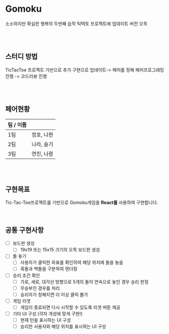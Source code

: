 # Gomoku

소소하지만 확실한 행복의 두번째 습작 틱택토 프로젝트에 업데이트 버전 오목

<br>
<br>

## 스터디 방법

TicTacToe 프로젝트 기반으로 추가 구현으로 업데이트-> 페어를 정해 페어프로그래밍 진행 -> 코드리뷰 진행

<br>
<br>

## 페어현황

| 팀 / 이름 |            |
| --------- | ---------- |
| 1팀       | 정호, 나현 |
| 2팀       | 나라, 슬기 |
| 3팀       | 연진, 나령 |

<br>
<br>

## 구현목표

Tic-Tac-Toe프로젝트를 기반으로 Gomoku게임을 **React를** 사용하여 구현합니다.

<br>

## 공통 구현사항
 
- [ ] 보드판 생성
  - [ ] 19x19 또는 15x15 크기의 오목 보드판 생성
- [ ] 돌 놓기
  - [ ] 사용자가 클릭한 좌표를 확인하여 해당 위치에 돌을 놓음
  - [ ] 흑돌과 백돌을 구분하여 렌더링
- [ ] 승리 조건 확인
  - [ ] 가로, 세로, 대각선 방향으로 5개의 돌이 연속으로 놓인 경우 승리 판정
  - [ ] 무승부인 경우를 처리
  - [ ] 승리자가 정해지면 더 이상 클릭 불가
- [ ] 게임 리셋
  - [ ] 게임이 종료되면 다시 시작할 수 있도록 리셋 버튼 제공
- [ ] 기타 UI 구성 (각자 개성에 맞게 구현!)
  - [ ] 현재 턴을 표시하는 UI 구성
  - [ ] 승리한 사용자와 해당 위치를 표시하는 UI 구성
